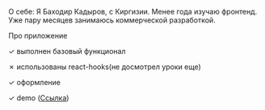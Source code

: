 О себе:
Я Баходир Кадыров, с Киргизии. 
Менее года изучаю фронтенд.
Уже пару месяцев занимаюсь коммерческой разработкой.

Про приложение

✓  выполнен базовый функционал

✗  использованы react-hooks(не досмотрел уроки еще)

✓  оформление

✓  demo (<a href="https://bahoss.github.io/tz1/">Ссылка</a>)
